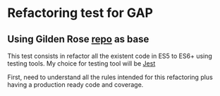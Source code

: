# Refactoring test for GAP 

## Using Gilden Rose [repo](https://github.com/guyroyse/gilded-rose-javascript) as base 

This test consists in refactor all the existent code in ES5 to ES6+ using testing tools. My choice for testing tool will be [Jest](https://jestjs.io/)

First, need to understand all the rules intended for this refactoring plus having a production ready code and coverage. 

